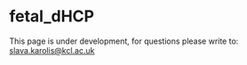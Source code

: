 # fetal_dHCP
This page is under development, for questions please write to: slava.karolis@kcl.ac.uk
